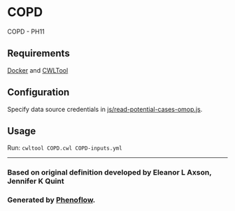 # COPD

COPD - PH11

## Requirements

[Docker](https://docs.docker.com/install/) and [CWLTool](https://github.com/common-workflow-language/cwltool#install)

## Configuration

Specify data source credentials in [js/read-potential-cases-omop.js](js/read-potential-cases-omop.js).

## Usage

Run: `cwltool COPD.cwl COPD-inputs.yml`

***

### Based on original definition developed by Eleanor L Axson, Jennifer K Quint
### Generated by [Phenoflow](https://kclhi.org/phenoflow).
